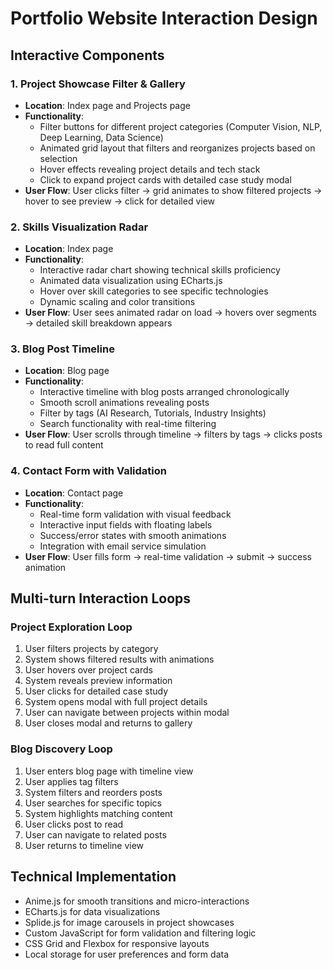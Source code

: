 # Portfolio Website Interaction Design

## Interactive Components

### 1. Project Showcase Filter & Gallery
- **Location**: Index page and Projects page
- **Functionality**: 
  - Filter buttons for different project categories (Computer Vision, NLP, Deep Learning, Data Science)
  - Animated grid layout that filters and reorganizes projects based on selection
  - Hover effects revealing project details and tech stack
  - Click to expand project cards with detailed case study modal
- **User Flow**: User clicks filter → grid animates to show filtered projects → hover to see preview → click for detailed view

### 2. Skills Visualization Radar
- **Location**: Index page
- **Functionality**:
  - Interactive radar chart showing technical skills proficiency
  - Animated data visualization using ECharts.js
  - Hover over skill categories to see specific technologies
  - Dynamic scaling and color transitions
- **User Flow**: User sees animated radar on load → hovers over segments → detailed skill breakdown appears

### 3. Blog Post Timeline
- **Location**: Blog page
- **Functionality**:
  - Interactive timeline with blog posts arranged chronologically
  - Smooth scroll animations revealing posts
  - Filter by tags (AI Research, Tutorials, Industry Insights)
  - Search functionality with real-time filtering
- **User Flow**: User scrolls through timeline → filters by tags → clicks posts to read full content

### 4. Contact Form with Validation
- **Location**: Contact page
- **Functionality**:
  - Real-time form validation with visual feedback
  - Interactive input fields with floating labels
  - Success/error states with smooth animations
  - Integration with email service simulation
- **User Flow**: User fills form → real-time validation → submit → success animation

## Multi-turn Interaction Loops

### Project Exploration Loop
1. User filters projects by category
2. System shows filtered results with animations
3. User hovers over project cards
4. System reveals preview information
5. User clicks for detailed case study
6. System opens modal with full project details
7. User can navigate between projects within modal
8. User closes modal and returns to gallery

### Blog Discovery Loop
1. User enters blog page with timeline view
2. User applies tag filters
3. System filters and reorders posts
4. User searches for specific topics
5. System highlights matching content
6. User clicks post to read
7. User can navigate to related posts
8. User returns to timeline view

## Technical Implementation
- Anime.js for smooth transitions and micro-interactions
- ECharts.js for data visualizations
- Splide.js for image carousels in project showcases
- Custom JavaScript for form validation and filtering logic
- CSS Grid and Flexbox for responsive layouts
- Local storage for user preferences and form data